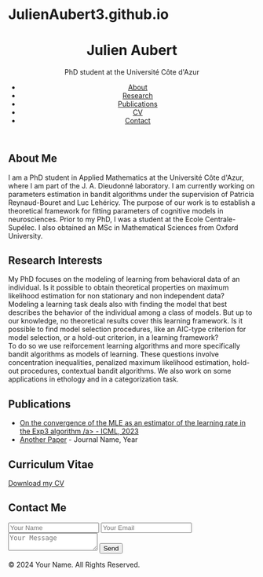 # JulienAubert3.github.io

<!DOCTYPE html>
<html lang="en">
<head>
  <meta charset="UTF-8">
  <meta name="viewport" content="width=device-width, initial-scale=1.0">
  <title>Your Name | Researcher</title>
  <link rel="stylesheet" href="styles.css">
</head>
<body>
  <header>
    <div class="container">
      <h1>Julien Aubert</h1>
      <p>PhD student at the Université Côte d'Azur</p>
      <nav>
        <ul>
          <li><a href="#about">About</a></li>
          <li><a href="#research">Research</a></li>
          <li><a href="#publications">Publications</a></li>
          <li><a href="#cv">CV</a></li>
          <li><a href="#contact">Contact</a></li>
        </ul>
      </nav>
    </div>
  </header>

  <section id="about">
    <div class="container">
      <h2>About Me</h2>
      <p>I am a PhD student in Applied Mathematics at the Université Côte d'Azur, where I am part of the J. A. Dieudonné laboratory. I am currently working on parameters estimation in bandit algorithms under the supervision of Patricia Reynaud-Bouret and Luc Lehéricy. The purpose of our work is to establish a theoretical framework for fitting parameters of cognitive models in neurosciences.
Prior to my PhD, I was a student at the Ecole Centrale-Supélec. I also obtained an MSc in Mathematical Sciences from Oxford University.</p>
    </div>
  </section>

  <section id="research">
    <div class="container">
      <h2>Research Interests</h2>
      <p> My PhD focuses on the modeling of learning from behavioral data of an individual. Is it possible to obtain theoretical properties on maximum likelihood estimation for non stationary and non independent data? Modeling a learning task deals also with finding the model that best describes the behavior of the individual among a class of models. But up to our knowledge, no theoretical results cover this learning framework. Is it possible to find model selection procedures, like an AIC-type criterion for model selection, or a hold-out criterion, in a learning framework? <br> To do so we use reiforcement learning algorithms and more specifically bandit algorithms as models of learning. These questions involve concentration inequalities, penalized maximum likelihood estimation, hold-out procedures, contextual bandit algorithms. We also work on some applications in ethology and in a categorization task. </p>
    </div>
  </section>

  <section id="publications">
    <div class="container">
      <h2>Publications</h2>
      <ul>
        <li><a href="[publication-link](https://proceedings.mlr.press/v202/aubert23a/aubert23a.pdf)">On the convergence of the MLE as an estimator of the learning rate in the Exp3 algorithm /a> - ICML, 2023</li>
        <li><a href="publication-link">Another Paper</a> - Journal Name, Year</li>
      </ul>
    </div>
  </section>

  <section id="cv">
    <div class="container">
      <h2>Curriculum Vitae</h2>
      <a href="https://github.com/JulienAubert3/JulienAubert3.github.io/blob/main/CV_Julien_Aubert%20(6).pdf" download>Download my CV</a>
    </div>
  </section>

  <section id="contact">
    <div class="container">
      <h2>Contact Me</h2>
      <form action="mailto:youremail@example.com" method="post">
        <input type="text" name="name" placeholder="Your Name">
        <input type="email" name="email" placeholder="Your Email">
        <textarea name="message" placeholder="Your Message"></textarea>
        <button type="submit">Send</button>
      </form>
    </div>
  </section>

  <footer>
    <div class="container">
      <p>&copy; 2024 Your Name. All Rights Reserved.</p>
    </div>
  </footer>
</body>
</html>
